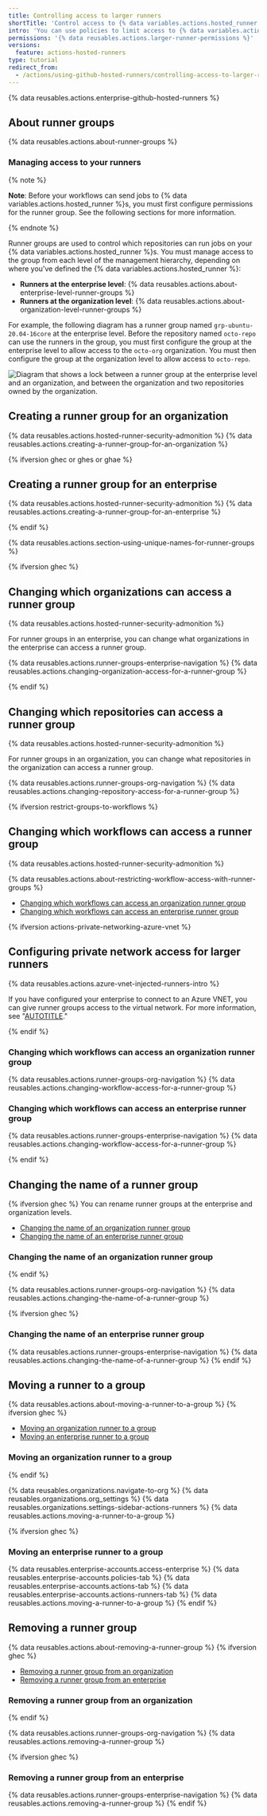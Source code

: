 ```yaml
---
title: Controlling access to larger runners
shortTitle: 'Control access to {% data variables.actions.hosted_runner %}s'
intro: 'You can use policies to limit access to {% data variables.actions.hosted_runner %}s that have been added to an organization or enterprise.'
permissions: '{% data reusables.actions.larger-runner-permissions %}'
versions:
  feature: actions-hosted-runners
type: tutorial
redirect_from:
  - /actions/using-github-hosted-runners/controlling-access-to-larger-runners
---
```


{% data reusables.actions.enterprise-github-hosted-runners %}

## About runner groups

{% data reusables.actions.about-runner-groups %}

### Managing access to your runners

{% note %}

**Note**: Before your workflows can send jobs to {% data variables.actions.hosted_runner %}s, you must first configure permissions for the runner group. See the following sections for more information.

{% endnote %}

Runner groups are used to control which repositories can run jobs on your {% data variables.actions.hosted_runner %}s. You must manage access to the group from each level of the management hierarchy, depending on where you've defined the {% data variables.actions.hosted_runner %}:

- **Runners at the enterprise level**: {% data reusables.actions.about-enterprise-level-runner-groups %}
- **Runners at the organization level**: {% data reusables.actions.about-organization-level-runner-groups %}

For example, the following diagram has a runner group named `grp-ubuntu-20.04-16core` at the enterprise level. Before the repository named `octo-repo` can use the runners in the group, you must first configure the group at the enterprise level to allow access to the `octo-org` organization. You must then configure the group at the organization level to allow access to `octo-repo`.

![Diagram that shows a lock between a runner group at the enterprise level and an organization, and between the organization and two repositories owned by the organization.](/assets/images/help/actions/hosted-runner-mgmt.png)

## Creating a runner group for an organization

{% data reusables.actions.hosted-runner-security-admonition %}
{% data reusables.actions.creating-a-runner-group-for-an-organization %}

{% ifversion ghec or ghes or ghae %}

## Creating a runner group for an enterprise

{% data reusables.actions.hosted-runner-security-admonition %}
{% data reusables.actions.creating-a-runner-group-for-an-enterprise %}

{% endif %}

{% data reusables.actions.section-using-unique-names-for-runner-groups %}

{% ifversion ghec %}
## Changing which organizations can access a runner group

{% data reusables.actions.hosted-runner-security-admonition %}

For runner groups in an enterprise, you can change what organizations in the enterprise can access a runner group.

{% data reusables.actions.runner-groups-enterprise-navigation %}
{% data reusables.actions.changing-organization-access-for-a-runner-group %}

{% endif %}

## Changing which repositories can access a runner group

{% data reusables.actions.hosted-runner-security-admonition %}

For runner groups in an organization, you can change what repositories in the organization can access a runner group.

{% data reusables.actions.runner-groups-org-navigation %}
{% data reusables.actions.changing-repository-access-for-a-runner-group %}

{% ifversion restrict-groups-to-workflows %}

## Changing which workflows can access a runner group

{% data reusables.actions.hosted-runner-security-admonition %}

{% data reusables.actions.about-restricting-workflow-access-with-runner-groups %}

- [Changing which workflows can access an organization runner group](#changing-which-workflows-can-access-an-organization-runner-group)
- [Changing which workflows can access an enterprise runner group](#changing-which-workflows-can-access-an-enterprise-runner-group)

{% ifversion actions-private-networking-azure-vnet %}

## Configuring private network access for larger runners

{% data reusables.actions.azure-vnet-injected-runners-intro %}

If you have configured your enterprise to connect to an Azure VNET, you can give runner groups access to the virtual network. For more information, see "[AUTOTITLE](/actions/using-github-hosted-runners/connecting-to-a-private-network#using-an-azure-virtual-network-vnet)."

{% endif %}

### Changing which workflows can access an organization runner group

{% data reusables.actions.runner-groups-org-navigation %}
{% data reusables.actions.changing-workflow-access-for-a-runner-group %}

### Changing which workflows can access an enterprise runner group

{% data reusables.actions.runner-groups-enterprise-navigation %}
{% data reusables.actions.changing-workflow-access-for-a-runner-group %}

{% endif %}

## Changing the name of a runner group

{% ifversion ghec %}
You can rename runner groups at the enterprise and organization levels.

- [Changing the name of an organization runner group](#changing-the-name-of-an-organization-runner-group)
- [Changing the name of an enterprise runner group](##changing-the-name-of-an-enterprise-runner-group)

### Changing the name of an organization runner group
{% endif %}

{% data reusables.actions.runner-groups-org-navigation %}
{% data reusables.actions.changing-the-name-of-a-runner-group %}

{% ifversion ghec %}
### Changing the name of an enterprise runner group

{% data reusables.actions.runner-groups-enterprise-navigation %}
{% data reusables.actions.changing-the-name-of-a-runner-group %}
{% endif %}

## Moving a runner to a group

{% data reusables.actions.about-moving-a-runner-to-a-group %}
{% ifversion ghec %}

- [Moving an organization runner to a group](#moving-an-organization-runner-to-a-group)
- [Moving an enterprise runner to a group](#moving-an-enterprise-runner-to-a-group)

### Moving an organization runner to a group
{% endif %}

{% data reusables.organizations.navigate-to-org %}
{% data reusables.organizations.org_settings %}
{% data reusables.organizations.settings-sidebar-actions-runners %}
{% data reusables.actions.moving-a-runner-to-a-group %}

{% ifversion ghec %}
### Moving an enterprise runner to a group

{% data reusables.enterprise-accounts.access-enterprise %}
{% data reusables.enterprise-accounts.policies-tab %}
{% data reusables.enterprise-accounts.actions-tab %}
{% data reusables.enterprise-accounts.actions-runners-tab %}
{% data reusables.actions.moving-a-runner-to-a-group %}
{% endif %}

## Removing a runner group

{% data reusables.actions.about-removing-a-runner-group %}
{% ifversion ghec %}

- [Removing a runner group from an organization](#removing-a-runner-group-from-an-organization)
- [Removing a runner group from an enterprise](#removing-a-runner-group-from-an-enterprise)

### Removing a runner group from an organization
{% endif %}

{% data reusables.actions.runner-groups-org-navigation %}
{% data reusables.actions.removing-a-runner-group %}

{% ifversion ghec %}
### Removing a runner group from an enterprise

{% data reusables.actions.runner-groups-enterprise-navigation %}
{% data reusables.actions.removing-a-runner-group %}
{% endif %}
